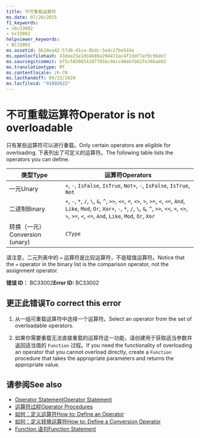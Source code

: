 ```yaml
---
title: 不可重载运算符
ms.date: 07/20/2015
f1_keywords:
- vbc33002
- bc33002
helpviewer_keywords:
- BC33002
ms.assetid: 8628ea42-57d8-41ca-8bdc-5e4c27be543e
ms.openlocfilehash: 43dee25e1db4b86a204472ac4f1ddf7af0c96de7
ms.sourcegitcommit: bf5c5850654187705bc94cc40ebfb62fe346ab02
ms.translationtype: MT
ms.contentlocale: zh-CN
ms.lasthandoff: 09/23/2020
ms.locfileid: "91092622"
---
```

# <a name="operator-is-not-overloadable"></a><span data-ttu-id="17761-102">不可重载运算符</span><span class="sxs-lookup"><span data-stu-id="17761-102">Operator is not overloadable</span></span>

<span data-ttu-id="17761-103">只有某些运算符可以进行重载。</span><span class="sxs-lookup"><span data-stu-id="17761-103">Only certain operators are eligible for overloading.</span></span> <span data-ttu-id="17761-104">下表列出了可定义的运算符。</span><span class="sxs-lookup"><span data-stu-id="17761-104">The following table lists the operators you can define.</span></span>  
  
|<span data-ttu-id="17761-105">类型</span><span class="sxs-lookup"><span data-stu-id="17761-105">Type</span></span>|<span data-ttu-id="17761-106">运算符</span><span class="sxs-lookup"><span data-stu-id="17761-106">Operators</span></span>|  
|----------|---------------|  
|<span data-ttu-id="17761-107">一元</span><span class="sxs-lookup"><span data-stu-id="17761-107">Unary</span></span>|<span data-ttu-id="17761-108">`+`, `-`, `IsFalse`, `IsTrue`, `Not`</span><span class="sxs-lookup"><span data-stu-id="17761-108">`+`, `-`, `IsFalse`, `IsTrue`, `Not`</span></span>|  
|<span data-ttu-id="17761-109">二进制</span><span class="sxs-lookup"><span data-stu-id="17761-109">Binary</span></span>|<span data-ttu-id="17761-110">`+`, `-`, `*`, `/`, `\`, `&`, `^`, `>>`, `<<`, `=`, `<>`, `>`, `>=`, `<`, `<=`, `And`, `Like`, `Mod`, `Or`, `Xor`</span><span class="sxs-lookup"><span data-stu-id="17761-110">`+`, `-`, `*`, `/`, `\`, `&`, `^`, `>>`, `<<`, `=`, `<>`, `>`, `>=`, `<`, `<=`, `And`, `Like`, `Mod`, `Or`, `Xor`</span></span>|  
|<span data-ttu-id="17761-111">转换（一元）</span><span class="sxs-lookup"><span data-stu-id="17761-111">Conversion (unary)</span></span>|`CType`|  
  
 <span data-ttu-id="17761-112">请注意，二元列表中的 `=` 运算符是比较运算符，不是赋值运算符。</span><span class="sxs-lookup"><span data-stu-id="17761-112">Notice that the `=` operator in the binary list is the comparison operator, not the assignment operator.</span></span>  
  
 <span data-ttu-id="17761-113">**错误 ID：** BC33002</span><span class="sxs-lookup"><span data-stu-id="17761-113">**Error ID:** BC33002</span></span>  
  
## <a name="to-correct-this-error"></a><span data-ttu-id="17761-114">更正此错误</span><span class="sxs-lookup"><span data-stu-id="17761-114">To correct this error</span></span>  
  
1. <span data-ttu-id="17761-115">从一组可重载运算符中选择一个运算符。</span><span class="sxs-lookup"><span data-stu-id="17761-115">Select an operator from the set of overloadable operators.</span></span>  
  
2. <span data-ttu-id="17761-116">如果你需要重载无法直接重载的运算符这一功能，请创建用于获取适当参数并返回适当值的 `Function` 过程。</span><span class="sxs-lookup"><span data-stu-id="17761-116">If you need the functionality of overloading an operator that you cannot overload directly, create a `Function` procedure that takes the appropriate parameters and returns the appropriate value.</span></span>  
  
## <a name="see-also"></a><span data-ttu-id="17761-117">请参阅</span><span class="sxs-lookup"><span data-stu-id="17761-117">See also</span></span>

- [<span data-ttu-id="17761-118">Operator Statement</span><span class="sxs-lookup"><span data-stu-id="17761-118">Operator Statement</span></span>](../language-reference/statements/operator-statement.md)
- [<span data-ttu-id="17761-119">运算符过程</span><span class="sxs-lookup"><span data-stu-id="17761-119">Operator Procedures</span></span>](../programming-guide/language-features/procedures/operator-procedures.md)
- [<span data-ttu-id="17761-120">如何：定义运算符</span><span class="sxs-lookup"><span data-stu-id="17761-120">How to: Define an Operator</span></span>](../programming-guide/language-features/procedures/how-to-define-an-operator.md)
- [<span data-ttu-id="17761-121">如何：定义转换运算符</span><span class="sxs-lookup"><span data-stu-id="17761-121">How to: Define a Conversion Operator</span></span>](../programming-guide/language-features/procedures/how-to-define-a-conversion-operator.md)
- [<span data-ttu-id="17761-122">Function 语句</span><span class="sxs-lookup"><span data-stu-id="17761-122">Function Statement</span></span>](../language-reference/statements/function-statement.md)
